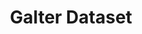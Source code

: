 ---
schema: default
title: Galter Dataset
organization: Northwestern University Department of Preventive Medicine
notes: 'Library items and digital hub stuff '
resources:
  - name: Website
    url: 'http://digitalhub.northwestern.edu'
    format: html
license: 'http://www.opendefinition.org/licenses/odc-by'
category:
  - Healthy lifestyle
maintainer: NUBIC
maintainer_email: nubic-dev@northwestern.edu
---